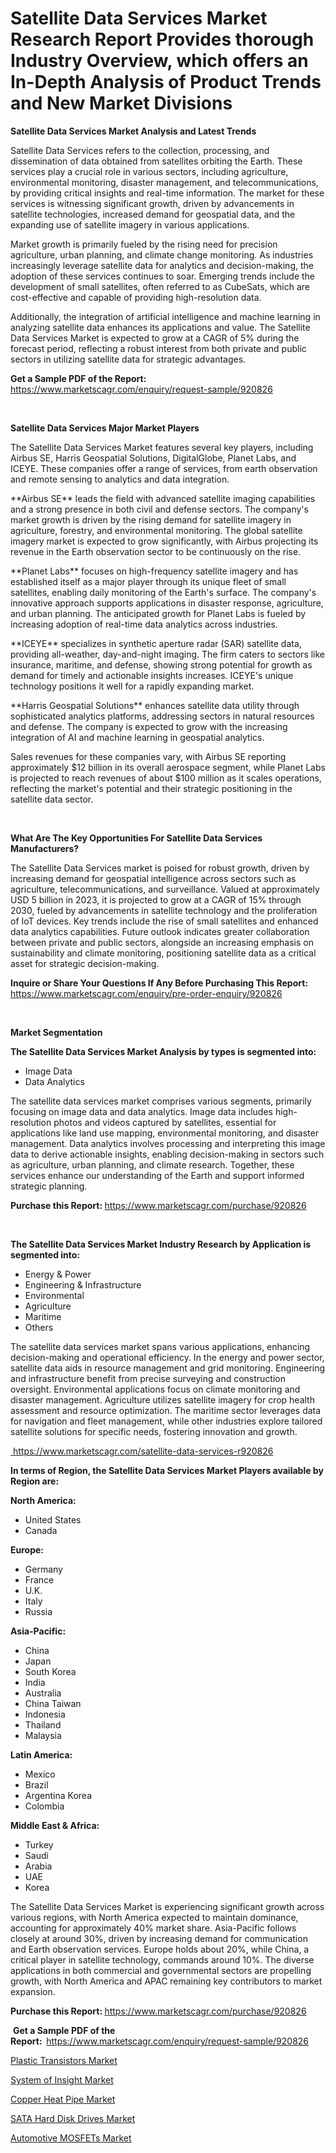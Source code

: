 <p><h1>Satellite Data Services Market Research Report Provides thorough Industry Overview, which offers an In-Depth Analysis of Product Trends and New Market Divisions</h1></p><p><strong>Satellite Data Services Market Analysis and Latest Trends</strong></p>
<p><p>Satellite Data Services refers to the collection, processing, and dissemination of data obtained from satellites orbiting the Earth. These services play a crucial role in various sectors, including agriculture, environmental monitoring, disaster management, and telecommunications, by providing critical insights and real-time information. The market for these services is witnessing significant growth, driven by advancements in satellite technologies, increased demand for geospatial data, and the expanding use of satellite imagery in various applications.</p><p>Market growth is primarily fueled by the rising need for precision agriculture, urban planning, and climate change monitoring. As industries increasingly leverage satellite data for analytics and decision-making, the adoption of these services continues to soar. Emerging trends include the development of small satellites, often referred to as CubeSats, which are cost-effective and capable of providing high-resolution data. </p><p>Additionally, the integration of artificial intelligence and machine learning in analyzing satellite data enhances its applications and value. The Satellite Data Services Market is expected to grow at a CAGR of 5% during the forecast period, reflecting a robust interest from both private and public sectors in utilizing satellite data for strategic advantages.</p></p>
<p><strong>Get a Sample PDF of the Report:&nbsp;</strong> <a href="https://www.marketscagr.com/enquiry/request-sample/920826?utm_campaign=3208&utm_medium=2&utm_source=Github&utm_content=ia&utm_term=07032025&utm_id=satellite-data-services">https://www.marketscagr.com/enquiry/request-sample/920826</a></p>
<p>&nbsp;</p>
<p><strong>Satellite Data Services Major Market Players</strong></p>
<p><p>The Satellite Data Services Market features several key players, including Airbus SE, Harris Geospatial Solutions, DigitalGlobe, Planet Labs, and ICEYE. These companies offer a range of services, from earth observation and remote sensing to analytics and data integration.</p><p>**Airbus SE** leads the field with advanced satellite imaging capabilities and a strong presence in both civil and defense sectors. The company's market growth is driven by the rising demand for satellite imagery in agriculture, forestry, and environmental monitoring. The global satellite imagery market is expected to grow significantly, with Airbus projecting its revenue in the Earth observation sector to be continuously on the rise.</p><p>**Planet Labs** focuses on high-frequency satellite imagery and has established itself as a major player through its unique fleet of small satellites, enabling daily monitoring of the Earth's surface. The company's innovative approach supports applications in disaster response, agriculture, and urban planning. The anticipated growth for Planet Labs is fueled by increasing adoption of real-time data analytics across industries.</p><p>**ICEYE** specializes in synthetic aperture radar (SAR) satellite data, providing all-weather, day-and-night imaging. The firm caters to sectors like insurance, maritime, and defense, showing strong potential for growth as demand for timely and actionable insights increases. ICEYE's unique technology positions it well for a rapidly expanding market.</p><p>**Harris Geospatial Solutions** enhances satellite data utility through sophisticated analytics platforms, addressing sectors in natural resources and defense. The company is expected to grow with the increasing integration of AI and machine learning in geospatial analytics.</p><p>Sales revenues for these companies vary, with Airbus SE reporting approximately $12 billion in its overall aerospace segment, while Planet Labs is projected to reach revenues of about $100 million as it scales operations, reflecting the market's potential and their strategic positioning in the satellite data sector.</p></p>
<p>&nbsp;</p>
<p><strong>What Are The Key Opportunities For Satellite Data Services Manufacturers?</strong></p>
<p><p>The Satellite Data Services market is poised for robust growth, driven by increasing demand for geospatial intelligence across sectors such as agriculture, telecommunications, and surveillance. Valued at approximately USD 5 billion in 2023, it is projected to grow at a CAGR of 15% through 2030, fueled by advancements in satellite technology and the proliferation of IoT devices. Key trends include the rise of small satellites and enhanced data analytics capabilities. Future outlook indicates greater collaboration between private and public sectors, alongside an increasing emphasis on sustainability and climate monitoring, positioning satellite data as a critical asset for strategic decision-making.</p></p>
<p><strong>Inquire or Share Your Questions If Any Before Purchasing This Report:</strong> <a href="https://www.marketscagr.com/enquiry/pre-order-enquiry/920826?utm_campaign=3208&utm_medium=2&utm_source=Github&utm_content=ia&utm_term=07032025&utm_id=satellite-data-services">https://www.marketscagr.com/enquiry/pre-order-enquiry/920826</a></p>
<p>&nbsp;</p>
<p><strong>Market Segmentation</strong></p>
<p><strong>The Satellite Data Services Market Analysis by types is segmented into:</strong></p>
<p><ul><li>Image Data</li><li>Data Analytics</li></ul></p>
<p><p>The satellite data services market comprises various segments, primarily focusing on image data and data analytics. Image data includes high-resolution photos and videos captured by satellites, essential for applications like land use mapping, environmental monitoring, and disaster management. Data analytics involves processing and interpreting this image data to derive actionable insights, enabling decision-making in sectors such as agriculture, urban planning, and climate research. Together, these services enhance our understanding of the Earth and support informed strategic planning.</p></p>
<p><strong>Purchase this Report:&nbsp;</strong><a href="https://www.marketscagr.com/purchase/920826?utm_campaign=3208&utm_medium=2&utm_source=Github&utm_content=ia&utm_term=07032025&utm_id=satellite-data-services">https://www.marketscagr.com/purchase/920826</a></p>
<p>&nbsp;</p>
<p><strong>The Satellite Data Services Market Industry Research by Application is segmented into:</strong></p>
<p><ul><li>Energy & Power</li><li>Engineering & Infrastructure</li><li>Environmental</li><li>Agriculture</li><li>Maritime</li><li>Others</li></ul></p>
<p><p>The satellite data services market spans various applications, enhancing decision-making and operational efficiency. In the energy and power sector, satellite data aids in resource management and grid monitoring. Engineering and infrastructure benefit from precise surveying and construction oversight. Environmental applications focus on climate monitoring and disaster management. Agriculture utilizes satellite imagery for crop health assessment and resource optimization. The maritime sector leverages data for navigation and fleet management, while other industries explore tailored satellite solutions for specific needs, fostering innovation and growth.</p></p>
<p><a href="https://www.marketscagr.com/satellite-data-services-r920826?utm_campaign=3208&utm_medium=2&utm_source=Github&utm_content=ia&utm_term=07032025&utm_id=satellite-data-services">&nbsp;https://www.marketscagr.com/satellite-data-services-r920826</a></p>
<p><strong>In terms of Region, the Satellite Data Services Market Players available by Region are:</strong></p>
<p>
    <p> <strong> North America: </strong>
        <ul>
            <li>United States</li>
            <li>Canada</li>
        </ul>
        </p> 
    <p> <strong> Europe: </strong>
        <ul>
            <li>Germany</li>
            <li>France</li>
            <li>U.K.</li>
            <li>Italy</li>
            <li>Russia</li>
        </ul>
        </p> 
    <p> <strong> Asia-Pacific: </strong>
        <ul>
            <li>China</li>
            <li>Japan</li>
            <li>South Korea</li>
            <li>India</li>
            <li>Australia</li>
            <li>China Taiwan</li>
            <li>Indonesia</li>
            <li>Thailand</li>
            <li>Malaysia</li>
        </ul>
        </p> 
    <p> <strong> Latin America: </strong>
        <ul>
            <li>Mexico</li>
            <li>Brazil</li>
            <li>Argentina Korea</li>
            <li>Colombia</li>
        </ul>
        </p> 
    <p> <strong> Middle East & Africa: </strong>
        <ul>
            <li>Turkey</li>
            <li>Saudi</li>
            <li>Arabia</li>
            <li>UAE</li>
            <li>Korea</li>
        </ul>
    </p>
    </p>
<p><p>The Satellite Data Services Market is experiencing significant growth across various regions, with North America expected to maintain dominance, accounting for approximately 40% market share. Asia-Pacific follows closely at around 30%, driven by increasing demand for communication and Earth observation services. Europe holds about 20%, while China, a critical player in satellite technology, commands around 10%. The diverse applications in both commercial and governmental sectors are propelling growth, with North America and APAC remaining key contributors to market expansion.</p></p>
<p><strong>Purchase this Report: </strong><a href="https://www.marketscagr.com/purchase/920826?utm_campaign=3208&utm_medium=2&utm_source=Github&utm_content=ia&utm_term=07032025&utm_id=satellite-data-services">https://www.marketscagr.com/purchase/920826</a></p>
<p>&nbsp;<strong>Get a Sample PDF of the Report:&nbsp;&nbsp;</strong><a href="https://www.marketscagr.com/enquiry/request-sample/920826?utm_campaign=3208&utm_medium=2&utm_source=Github&utm_content=ia&utm_term=07032025&utm_id=satellite-data-services">https://www.marketscagr.com/enquiry/request-sample/920826</a></p>
<p><strong></strong></p>
<p><p><a href="https://www.linkedin.com/pulse/comprehensive-analysis-plastic-transistors-market-projected-gow2f?utm_campaign=3208&utm_medium=2&utm_source=Github&utm_content=ia&utm_term=07032025&utm_id=satellite-data-services">Plastic Transistors Market</a></p><p><a href="https://github.com/ziwersekos/Market-Research-Report-List-1/blob/main/system-of-insight-market.md?utm_campaign=3208&utm_medium=2&utm_source=Github&utm_content=ia&utm_term=07032025&utm_id=satellite-data-services">System of Insight Market</a></p><p><a href="https://www.linkedin.com/pulse/examining-ups-downs-copper-heat-pipe-market-size-growth-cagr-ar0sf?utm_campaign=3208&utm_medium=2&utm_source=Github&utm_content=ia&utm_term=07032025&utm_id=satellite-data-services">Copper Heat Pipe Market</a></p><p><a href="https://www.linkedin.com/pulse/competitive-overview-sata-hard-disk-drives-market-growth-h5zcc?utm_campaign=3208&utm_medium=2&utm_source=Github&utm_content=ia&utm_term=07032025&utm_id=satellite-data-services">SATA Hard Disk Drives Market</a></p><p><a href="https://www.linkedin.com/pulse/automotive-mosfets-market-outlook-current-assessment-future-lln7c?utm_campaign=3208&utm_medium=2&utm_source=Github&utm_content=ia&utm_term=07032025&utm_id=satellite-data-services">Automotive MOSFETs Market</a></p></p>